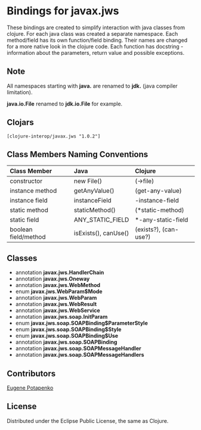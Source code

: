 # Bindings for javax.jws

These bindings are created to simplify interaction with java classes from clojure.
For each java class was created a separate namespace.
Each method/field has its own function/field binding.
Their names are changed for a more native look in the clojure code. Each function has docstring - information about the parameters, return value and possible exceptions.

## Note

All namespaces starting with **java.** are renamed to **jdk.** (java compiler limitation). 

**java.io.File** renamed to **jdk.io.File** for example. 




## Clojars

```
[clojure-interop/javax.jws "1.0.2"]
```

## Class Members Naming Conventions

| Class Member | Java | Clojure |
|:--|:--|:--|
| constructor | new File() | (->file) |
| instance method | getAnyValue() | (get-any-value) |
| instance field | instanceField | -instance-field |
| static method | staticMethod() | (*static-method) |
| static field | ANY_STATIC_FIELD | *-any-static-field |
| boolean field/method | isExists(), canUse() | (exists?), (can-use?) |

## Classes

- annotation **javax.jws.HandlerChain**
- annotation **javax.jws.Oneway**
- annotation **javax.jws.WebMethod**
- enum **javax.jws.WebParam$Mode**
- annotation **javax.jws.WebParam**
- annotation **javax.jws.WebResult**
- annotation **javax.jws.WebService**
- annotation **javax.jws.soap.InitParam**
- enum **javax.jws.soap.SOAPBinding$ParameterStyle**
- enum **javax.jws.soap.SOAPBinding$Style**
- enum **javax.jws.soap.SOAPBinding$Use**
- annotation **javax.jws.soap.SOAPBinding**
- annotation **javax.jws.soap.SOAPMessageHandler**
- annotation **javax.jws.soap.SOAPMessageHandlers**

## Contributors

[Eugene Potapenko](https://github.com/potapenko/)

## License

Distributed under the Eclipse Public License, the same as Clojure.
